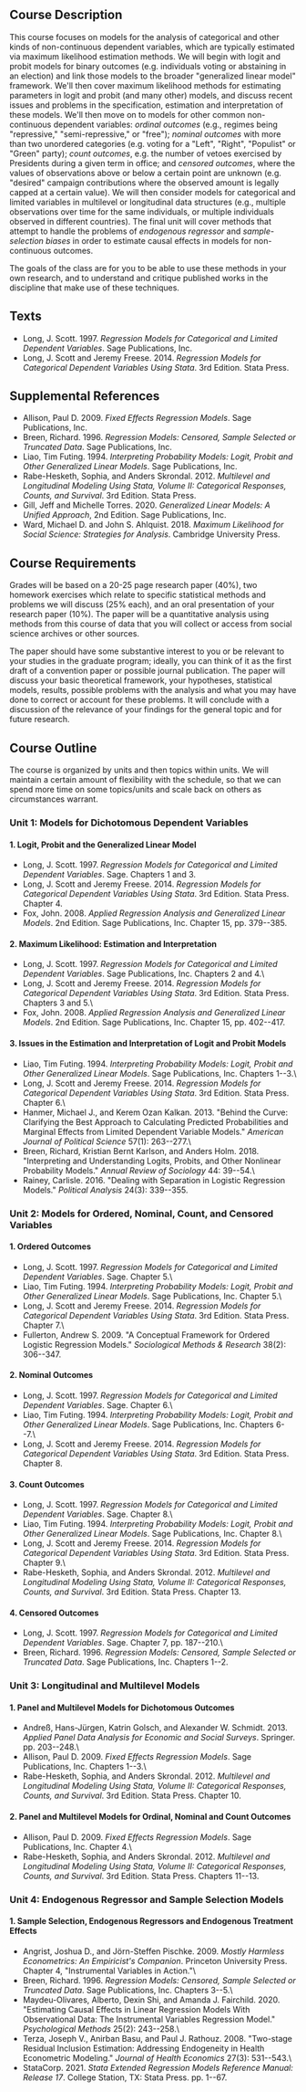 ## Course Description

This course focuses on models for the analysis of categorical and other kinds of non-continuous dependent variables, which are typically estimated via maximum likelihood estimation methods. We will begin with logit and probit models for binary outcomes (e.g. individuals voting or abstaining in an election) and link those models to the broader "generalized linear model" framework. We'll then cover maximum likelihood methods for estimating parameters in logit and probit (and many other) models, and discuss recent issues and problems in the specification, estimation and interpretation of these models. We'll then move on to models for other common non-continuous dependent variables: *ordinal outcomes* (e.g., regimes being "repressive," "semi-repressive," or "free"); *nominal outcomes* with more than two unordered categories (e.g. voting for a "Left", "Right", "Populist" or "Green" party); *count outcomes*, e.g. the number of vetoes exercised by Presidents during a given term in office; and *censored outcomes*, where the values of observations above or below a certain point are unknown (e.g. "desired" campaign contributions where the observed amount is legally capped at a certain value). We will then consider models for categorical and limited variables in multilevel or longitudinal data structures (e.g., multiple observations over time for the same individuals, or multiple individuals observed in different countries). The final unit will cover methods that attempt to handle the problems of *endogenous regressor* and *sample-selection biases* in order to estimate causal effects in models for non-continuous outcomes.

The goals of the class are for you to be able to use these methods in your own research, and to understand and critique published works in the discipline that make use of these techniques.

## Texts

-   Long, J. Scott. 1997. *Regression Models for Categorical and Limited Dependent Variables*. Sage Publications, Inc.
-   Long, J. Scott and Jeremy Freese. 2014. *Regression Models for Categorical Dependent Variables Using Stata*. 3rd Edition. Stata Press.

## Supplemental References

-   Allison, Paul D. 2009. *Fixed Effects Regression Models*. Sage Publications, Inc.
-   Breen, Richard. 1996. *Regression Models: Censored, Sample Selected or Truncated Data*. Sage Publications, Inc.
-   Liao, Tim Futing. 1994. *Interpreting Probability Models: Logit, Probit and Other Generalized Linear Models*. Sage Publications, Inc.
-   Rabe-Hesketh, Sophia, and Anders Skrondal. 2012. *Multilevel and Longitudinal Modeling Using Stata, Volume II: Categorical Responses, Counts, and Survival*. 3rd Edition. Stata Press.
-   Gill, Jeff and Michelle Torres. 2020. *Generalized Linear Models: A Unified Approach*, 2nd Edition. Sage Publications, Inc.
-   Ward, Michael D. and John S. Ahlquist. 2018. *Maximum Likelihood for Social Science: Strategies for Analysis*. Cambridge University Press.

## Course Requirements

Grades will be based on a 20-25 page research paper (40%), two homework exercises which relate to specific statistical methods and problems we will discuss (25% each), and an oral presentation of your research paper (10%). The paper will be a quantitative analysis using methods from this course of data that you will collect or access from social science archives or other sources.

The paper should have some substantive interest to you or be relevant to your studies in the graduate program; ideally, you can think of it as the first draft of a convention paper or possible journal publication. The paper will discuss your basic theoretical framework, your hypotheses, statistical models, results, possible problems with the analysis and what you may have done to correct or account for these problems. It will conclude with a discussion of the relevance of your findings for the general topic and for future research.

## Course Outline

The course is organized by units and then topics within units. We will maintain a certain amount of flexibility with the schedule, so that we can spend more time on some topics/units and scale back on others as circumstances warrant.

### Unit 1: Models for Dichotomous Dependent Variables

#### 1. Logit, Probit and the Generalized Linear Model

-   Long, J. Scott. 1997. *Regression Models for Categorical and Limited Dependent Variables*. Sage. Chapters 1 and 3.
-   Long, J. Scott and Jeremy Freese. 2014. *Regression Models for Categorical Dependent Variables Using Stata*. 3rd Edition. Stata Press. Chapter 4.
-   Fox, John. 2008. *Applied Regression Analysis and Generalized Linear Models*. 2nd Edition. Sage Publications, Inc. Chapter 15, pp. 379--385.

#### 2. Maximum Likelihood: Estimation and Interpretation

-   Long, J. Scott. 1997. *Regression Models for Categorical and Limited Dependent Variables*. Sage Publications, Inc. Chapters 2 and 4.\
-   Long, J. Scott and Jeremy Freese. 2014. *Regression Models for Categorical Dependent Variables Using Stata*. 3rd Edition. Stata Press. Chapters 3 and 5.\
-   Fox, John. 2008. *Applied Regression Analysis and Generalized Linear Models*. 2nd Edition. Sage Publications, Inc. Chapter 15, pp. 402--417.

#### 3. Issues in the Estimation and Interpretation of Logit and Probit Models

-   Liao, Tim Futing. 1994. *Interpreting Probability Models: Logit, Probit and Other Generalized Linear Models*. Sage Publications, Inc. Chapters 1--3.\
-   Long, J. Scott and Jeremy Freese. 2014. *Regression Models for Categorical Dependent Variables Using Stata*. 3rd Edition. Stata Press. Chapter 6.\
-   Hanmer, Michael J., and Kerem Ozan Kalkan. 2013. "Behind the Curve: Clarifying the Best Approach to Calculating Predicted Probabilities and Marginal Effects from Limited Dependent Variable Models." *American Journal of Political Science* 57(1): 263--277.\
-   Breen, Richard, Kristian Bernt Karlson, and Anders Holm. 2018. "Interpreting and Understanding Logits, Probits, and Other Nonlinear Probability Models." *Annual Review of Sociology* 44: 39--54.\
-   Rainey, Carlisle. 2016. "Dealing with Separation in Logistic Regression Models." *Political Analysis* 24(3): 339--355.

### Unit 2: Models for Ordered, Nominal, Count, and Censored Variables

#### 1. Ordered Outcomes

-   Long, J. Scott. 1997. *Regression Models for Categorical and Limited Dependent Variables*. Sage. Chapter 5.\
-   Liao, Tim Futing. 1994. *Interpreting Probability Models: Logit, Probit and Other Generalized Linear Models*. Sage Publications, Inc. Chapter 5.\
-   Long, J. Scott and Jeremy Freese. 2014. *Regression Models for Categorical Dependent Variables Using Stata*. 3rd Edition. Stata Press. Chapter 7.\
-   Fullerton, Andrew S. 2009. "A Conceptual Framework for Ordered Logistic Regression Models." *Sociological Methods & Research* 38(2): 306--347.

#### 2. Nominal Outcomes

-   Long, J. Scott. 1997. *Regression Models for Categorical and Limited Dependent Variables*. Sage. Chapter 6.\
-   Liao, Tim Futing. 1994. *Interpreting Probability Models: Logit, Probit and Other Generalized Linear Models*. Sage Publications, Inc. Chapters 6--7.\
-   Long, J. Scott and Jeremy Freese. 2014. *Regression Models for Categorical Dependent Variables Using Stata*. 3rd Edition. Stata Press. Chapter 8.

#### 3. Count Outcomes

-   Long, J. Scott. 1997. *Regression Models for Categorical and Limited Dependent Variables*. Sage. Chapter 8.\
-   Liao, Tim Futing. 1994. *Interpreting Probability Models: Logit, Probit and Other Generalized Linear Models*. Sage Publications, Inc. Chapter 8.\
-   Long, J. Scott and Jeremy Freese. 2014. *Regression Models for Categorical Dependent Variables Using Stata*. 3rd Edition. Stata Press. Chapter 9.\
-   Rabe-Hesketh, Sophia, and Anders Skrondal. 2012. *Multilevel and Longitudinal Modeling Using Stata, Volume II: Categorical Responses, Counts, and Survival*. 3rd Edition. Stata Press. Chapter 13.

#### 4. Censored Outcomes

-   Long, J. Scott. 1997. *Regression Models for Categorical and Limited Dependent Variables*. Sage. Chapter 7, pp. 187--210.\
-   Breen, Richard. 1996. *Regression Models: Censored, Sample Selected or Truncated Data*. Sage Publications, Inc. Chapters 1--2.

### Unit 3: Longitudinal and Multilevel Models

#### 1. Panel and Multilevel Models for Dichotomous Outcomes

-   Andreß, Hans-Jürgen, Katrin Golsch, and Alexander W. Schmidt. 2013. *Applied Panel Data Analysis for Economic and Social Surveys*. Springer. pp. 203--248.\
-   Allison, Paul D. 2009. *Fixed Effects Regression Models*. Sage Publications, Inc. Chapters 1--3.\
-   Rabe-Hesketh, Sophia, and Anders Skrondal. 2012. *Multilevel and Longitudinal Modeling Using Stata, Volume II: Categorical Responses, Counts, and Survival*. 3rd Edition. Stata Press. Chapter 10.

#### 2. Panel and Multilevel Models for Ordinal, Nominal and Count Outcomes

-   Allison, Paul D. 2009. *Fixed Effects Regression Models*. Sage Publications, Inc. Chapter 4.\
-   Rabe-Hesketh, Sophia, and Anders Skrondal. 2012. *Multilevel and Longitudinal Modeling Using Stata, Volume II: Categorical Responses, Counts, and Survival*. 3rd Edition. Stata Press. Chapters 11--13.

### Unit 4: Endogenous Regressor and Sample Selection Models

#### 1. Sample Selection, Endogenous Regressors and Endogenous Treatment Effects

-   Angrist, Joshua D., and Jörn-Steffen Pischke. 2009. *Mostly Harmless Econometrics: An Empiricist's Companion*. Princeton University Press. Chapter 4, "Instrumental Variables in Action."\
-   Breen, Richard. 1996. *Regression Models: Censored, Sample Selected or Truncated Data*. Sage Publications, Inc. Chapters 3--5.\
-   Maydeu-Olivares, Alberto, Dexin Shi, and Amanda J. Fairchild. 2020. "Estimating Causal Effects in Linear Regression Models With Observational Data: The Instrumental Variables Regression Model." *Psychological Methods* 25(2): 243--258.\
-   Terza, Joseph V., Anirban Basu, and Paul J. Rathouz. 2008. "Two-stage Residual Inclusion Estimation: Addressing Endogeneity in Health Econometric Modeling." *Journal of Health Economics* 27(3): 531--543.\
-   StataCorp. 2021. *Stata Extended Regression Models Reference Manual: Release 17*. College Station, TX: Stata Press. pp. 1--67.
